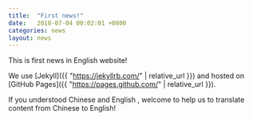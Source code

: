 ```yaml
---
title:  "First news!"
date:   2018-07-04 00:02:01 +0800
categories: news
layout: news
---
```

This is first news in English website!

We use [Jekyll]({{ "https://jekyllrb.com/" | relative_url }}) and hosted on [GitHub Pages]({{ "https://pages.github.com/" | relative_url }}).

If you understood Chinese and English , welcome to help us to translate content from Chinese to English!